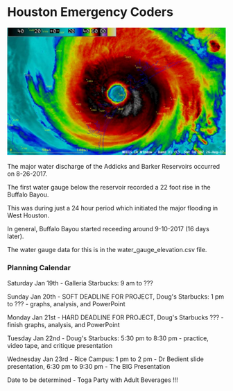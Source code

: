 # Houston Emergency Coders

![Harvey](images/harvey.jpg)

The major water discharge of the Addicks and Barker Reservoirs occurred on 8-26-2017.

The first water gauge below the reservoir recorded a 22 foot rise in the Buffalo Bayou.

This was during just a 24 hour period which initiated the major flooding in West Houston.

In general, Buffalo Bayou started receeding around 9-10-2017 (16 days later).

The water gauge data for this is in the water_gauge_elevation.csv file.

### Planning Calendar

Saturday Jan 19th - Galleria Starbucks: 9 am to ???

Sunday Jan 20th - SOFT DEADLINE FOR PROJECT, Doug's Starbucks: 1 pm to ??? - graphs, analysis, and PowerPoint

Monday Jan 21st - HARD DEADLINE FOR PROJECT, Doug's Starbucks ??? - finish graphs, analysis, and PowerPoint

Tuesday Jan 22nd - Doug's Starbucks: 5:30 pm to 8:30 pm - practice, video tape, and critique presentation

Wednesday Jan 23rd - Rice Campus: 1 pm to 2 pm - Dr Bedient slide presentation, 6:30 pm to 9:30 pm - The BIG Presentation

Date to be determined - Toga Party with Adult Beverages !!!
